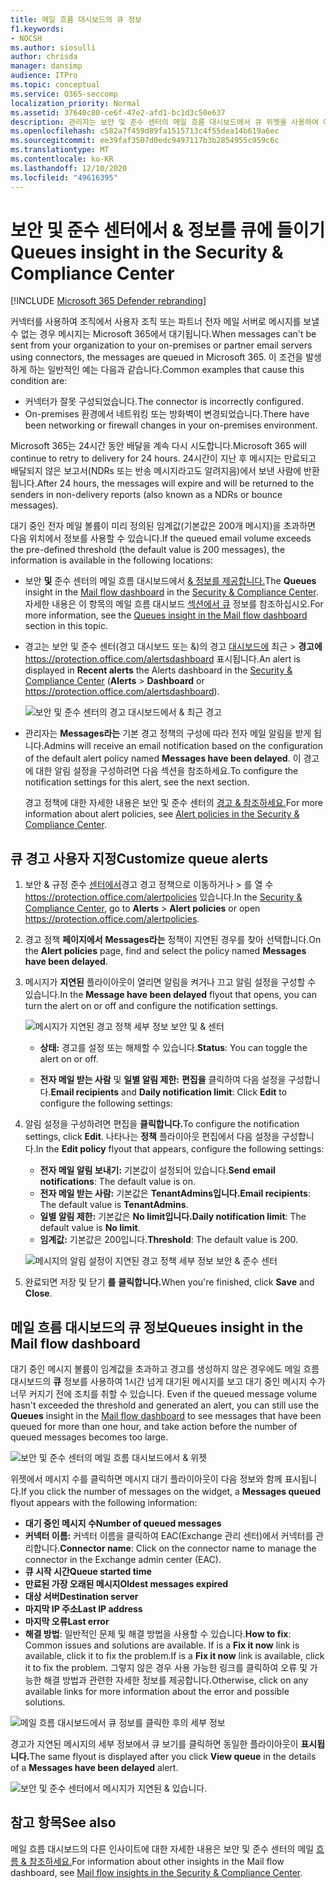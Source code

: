 ```yaml
---
title: 메일 흐름 대시보드의 큐 정보
f1.keywords:
- NOCSH
ms.author: siosulli
author: chrisda
manager: dansimp
audience: ITPro
ms.topic: conceptual
ms.service: O365-seccomp
localization_priority: Normal
ms.assetid: 37640c80-ce6f-47e2-afd1-bc1d3c50e637
description: 관리자는 보안 및 준수 센터의 메일 흐름 대시보드에서 큐 위젯을 사용하여 아웃바운드 커넥터를 통해 해당 & 또는 파트너 조직으로의 메일 흐름의 실패를 모니터링하는 방법을 배울 수 있습니다.
ms.openlocfilehash: c582a7f459d89fa1515713c4f55dea14b619a6ec
ms.sourcegitcommit: ee39faf3507d0edc9497117b3b2854955c959c6c
ms.translationtype: MT
ms.contentlocale: ko-KR
ms.lasthandoff: 12/10/2020
ms.locfileid: "49616395"
---
```

# <a name="queues-insight-in-the-security--compliance-center"></a><span data-ttu-id="e057d-103">보안 및 준수 센터에서 & 정보를 큐에 들이기</span><span class="sxs-lookup"><span data-stu-id="e057d-103">Queues insight in the Security & Compliance Center</span></span>

[!INCLUDE [Microsoft 365 Defender rebranding](../includes/microsoft-defender-for-office.md)]


<span data-ttu-id="e057d-104">커넥터를 사용하여 조직에서 사용자 조직 또는 파트너 전자 메일 서버로 메시지를 보낼 수 없는 경우 메시지는 Microsoft 365에서 대기됩니다.</span><span class="sxs-lookup"><span data-stu-id="e057d-104">When messages can't be sent from your organization to your on-premises or partner email servers using connectors, the messages are queued in Microsoft 365.</span></span> <span data-ttu-id="e057d-105">이 조건을 발생하게 하는 일반적인 예는 다음과 같습니다.</span><span class="sxs-lookup"><span data-stu-id="e057d-105">Common examples that cause this condition are:</span></span>

- <span data-ttu-id="e057d-106">커넥터가 잘못 구성되었습니다.</span><span class="sxs-lookup"><span data-stu-id="e057d-106">The connector is incorrectly configured.</span></span>
- <span data-ttu-id="e057d-107">On-premises 환경에서 네트워킹 또는 방화벽이 변경되었습니다.</span><span class="sxs-lookup"><span data-stu-id="e057d-107">There have been networking or firewall changes in your on-premises environment.</span></span>

<span data-ttu-id="e057d-108">Microsoft 365는 24시간 동안 배달을 계속 다시 시도합니다.</span><span class="sxs-lookup"><span data-stu-id="e057d-108">Microsoft 365 will continue to retry to delivery for 24 hours.</span></span> <span data-ttu-id="e057d-109">24시간이 지난 후 메시지는 만료되고 배달되지 않은 보고서(NDRs 또는 반송 메시지라고도 알려지음)에서 보낸 사람에 반환됩니다.</span><span class="sxs-lookup"><span data-stu-id="e057d-109">After 24 hours, the messages will expire and will be returned to the senders in non-delivery reports (also known as a NDRs or bounce messages).</span></span>

<span data-ttu-id="e057d-110">대기 중인 전자 메일 볼륨이 미리 정의된 임계값(기본값은 200개 메시지)을 초과하면 다음 위치에서 정보를 사용할 수 있습니다.</span><span class="sxs-lookup"><span data-stu-id="e057d-110">If the queued email volume exceeds the pre-defined threshold (the default value is 200 messages), the information is available in the following locations:</span></span>

- <span data-ttu-id="e057d-111">보안 **및** 준수 [](mail-flow-insights-v2.md) 센터의 메일 흐름 대시보드에서 [& 정보를 제공합니다.](https://protection.office.com)</span><span class="sxs-lookup"><span data-stu-id="e057d-111">The **Queues** insight in the [Mail flow dashboard](mail-flow-insights-v2.md) in the [Security & Compliance Center](https://protection.office.com).</span></span> <span data-ttu-id="e057d-112">자세한 내용은 이 항목의 메일 흐름 대시보드 [섹션에서 큐](#queues-insight-in-the-mail-flow-dashboard) 정보를 참조하십시오.</span><span class="sxs-lookup"><span data-stu-id="e057d-112">For more information, see the [Queues insight in the Mail flow dashboard](#queues-insight-in-the-mail-flow-dashboard) section in this topic.</span></span>

- <span data-ttu-id="e057d-113">경고는 보안  및 준수 센터(경고 대시보드 또는 &)의 경고 [대시보드에](https://protection.office.com) 최근 \> **경고에** <https://protection.office.com/alertsdashboard> 표시됩니다.</span><span class="sxs-lookup"><span data-stu-id="e057d-113">An alert is displayed in **Recent alerts** the Alerts dashboard in the [Security & Compliance Center](https://protection.office.com) (**Alerts** \> **Dashboard** or <https://protection.office.com/alertsdashboard>).</span></span>

  ![보안 및 준수 센터의 경고 대시보드에서 & 최근 경고](../../media/mfi-queued-messages-alert.png)

- <span data-ttu-id="e057d-115">관리자는 **Messages라는** 기본 경고 정책의 구성에 따라 전자 메일 알림을 받게 됩니다.</span><span class="sxs-lookup"><span data-stu-id="e057d-115">Admins will receive an email notification based on the configuration of the default alert policy named **Messages have been delayed**.</span></span> <span data-ttu-id="e057d-116">이 경고에 대한 알림 설정을 구성하려면 다음 섹션을 참조하세요.</span><span class="sxs-lookup"><span data-stu-id="e057d-116">To configure the notification settings for this alert, see the next section.</span></span>

  <span data-ttu-id="e057d-117">경고 정책에 대한 자세한 내용은 보안 및 준수 센터의 [경고 & 참조하세요.](../../compliance/alert-policies.md)</span><span class="sxs-lookup"><span data-stu-id="e057d-117">For more information about alert policies, see [Alert policies in the Security & Compliance Center](../../compliance/alert-policies.md).</span></span>

## <a name="customize-queue-alerts"></a><span data-ttu-id="e057d-118">큐 경고 사용자 지정</span><span class="sxs-lookup"><span data-stu-id="e057d-118">Customize queue alerts</span></span>

1. <span data-ttu-id="e057d-119">보안 & 규정 준수 [센터에서](https://protection.office.com)경고  경고 정책으로 이동하거나 \>  를 열 수 <https://protection.office.com/alertpolicies> 있습니다.</span><span class="sxs-lookup"><span data-stu-id="e057d-119">In the [Security & Compliance Center](https://protection.office.com), go to **Alerts** \> **Alert policies** or open <https://protection.office.com/alertpolicies>.</span></span>

2. <span data-ttu-id="e057d-120">경고 정책 **페이지에서** **Messages라는** 정책이 지연된 경우를 찾아 선택합니다.</span><span class="sxs-lookup"><span data-stu-id="e057d-120">On the **Alert policies** page, find and select the policy named **Messages have been delayed**.</span></span>

3. <span data-ttu-id="e057d-121">메시지가 **지연된** 플라이아웃이 열리면 알림을 켜거나 끄고 알림 설정을 구성할 수 있습니다.</span><span class="sxs-lookup"><span data-stu-id="e057d-121">In the **Message have been delayed** flyout that opens, you can turn the alert on or off and configure the notification settings.</span></span>

   ![메시지가 지연된 경고 정책 세부 정보 보안 및 & 센터](../../media/mfi-queued-messages-alert-policy.png)

   - <span data-ttu-id="e057d-123">**상태:** 경고를 설정 또는 해제할 수 있습니다.</span><span class="sxs-lookup"><span data-stu-id="e057d-123">**Status**: You can toggle the alert on or off.</span></span>

   - <span data-ttu-id="e057d-124">**전자 메일 받는 사람** 및 **일별 알림 제한:** **편집을** 클릭하여 다음 설정을 구성합니다.</span><span class="sxs-lookup"><span data-stu-id="e057d-124">**Email recipients** and **Daily notification limit**: Click **Edit** to configure the following settings:</span></span>

4. <span data-ttu-id="e057d-125">알림 설정을 구성하려면 편집을 **클릭합니다.**</span><span class="sxs-lookup"><span data-stu-id="e057d-125">To configure the notification settings, click **Edit**.</span></span> <span data-ttu-id="e057d-126">나타나는 **정책** 플라이아웃 편집에서 다음 설정을 구성합니다.</span><span class="sxs-lookup"><span data-stu-id="e057d-126">In the **Edit policy** flyout that appears, configure the following settings:</span></span>

   - <span data-ttu-id="e057d-127">**전자 메일 알림 보내기:** 기본값이 설정되어 있습니다.</span><span class="sxs-lookup"><span data-stu-id="e057d-127">**Send email notifications**: The default value is on.</span></span>
   - <span data-ttu-id="e057d-128">**전자 메일 받는 사람:** 기본값은 **TenantAdmins입니다.**</span><span class="sxs-lookup"><span data-stu-id="e057d-128">**Email recipients**: The default value is **TenantAdmins**.</span></span>
   - <span data-ttu-id="e057d-129">**일별 알림 제한:** 기본값은 **No limit입니다.**</span><span class="sxs-lookup"><span data-stu-id="e057d-129">**Daily notification limit**: The default value is **No limit**.</span></span>
   - <span data-ttu-id="e057d-130">**임계값:** 기본값은 200입니다.</span><span class="sxs-lookup"><span data-stu-id="e057d-130">**Threshold**: The default value is 200.</span></span>

   ![메시지의 알림 설정이 지연된 경고 정책 세부 정보 보안 & 준수 센터](../../media/mfi-queued-messages-alert-policy-notification-settings.png)

5. <span data-ttu-id="e057d-132">완료되면 저장 및 닫기 **를** **클릭합니다.**</span><span class="sxs-lookup"><span data-stu-id="e057d-132">When you're finished, click **Save** and **Close**.</span></span>

## <a name="queues-insight-in-the-mail-flow-dashboard"></a><span data-ttu-id="e057d-133">메일 흐름 대시보드의 큐 정보</span><span class="sxs-lookup"><span data-stu-id="e057d-133">Queues insight in the Mail flow dashboard</span></span>

<span data-ttu-id="e057d-134">대기 중인 메시지 볼륨이 임계값을 초과하고 경고를 생성하지 않은 경우에도 메일 흐름 대시보드의 **큐** 정보를 사용하여 1시간 넘게 대기된 메시지를 보고 대기 중인 메시지 수가 너무 커지기 전에 조치를 취할 수 있습니다. [](mail-flow-insights-v2.md)</span><span class="sxs-lookup"><span data-stu-id="e057d-134">Even if the queued message volume hasn't exceeded the threshold and generated an alert, you can still use the **Queues** insight in the [Mail flow dashboard](mail-flow-insights-v2.md) to see messages that have been queued for more than one hour, and take action before the number of queued messages becomes too large.</span></span>

![보안 및 준수 센터의 메일 흐름 대시보드에서 & 위젯](../../media/mfi-queues-widget.png)

<span data-ttu-id="e057d-136">위젯에서 메시지 수를 클릭하면 메시지 대기  플라이아웃이 다음 정보와 함께 표시됩니다.</span><span class="sxs-lookup"><span data-stu-id="e057d-136">If you click the number of messages on the widget, a **Messages queued** flyout appears with the following information:</span></span>

- <span data-ttu-id="e057d-137">**대기 중인 메시지 수**</span><span class="sxs-lookup"><span data-stu-id="e057d-137">**Number of queued messages**</span></span>
- <span data-ttu-id="e057d-138">**커넥터 이름:** 커넥터 이름을 클릭하여 EAC(Exchange 관리 센터)에서 커넥터를 관리합니다.</span><span class="sxs-lookup"><span data-stu-id="e057d-138">**Connector name**: Click on the connector name to manage the connector in the Exchange admin center (EAC).</span></span>
- <span data-ttu-id="e057d-139">**큐 시작 시간**</span><span class="sxs-lookup"><span data-stu-id="e057d-139">**Queue started time**</span></span>
- <span data-ttu-id="e057d-140">**만료된 가장 오래된 메시지**</span><span class="sxs-lookup"><span data-stu-id="e057d-140">**Oldest messages expired**</span></span>
- <span data-ttu-id="e057d-141">**대상 서버**</span><span class="sxs-lookup"><span data-stu-id="e057d-141">**Destination server**</span></span>
- <span data-ttu-id="e057d-142">**마지막 IP 주소**</span><span class="sxs-lookup"><span data-stu-id="e057d-142">**Last IP address**</span></span>
- <span data-ttu-id="e057d-143">**마지막 오류**</span><span class="sxs-lookup"><span data-stu-id="e057d-143">**Last error**</span></span>
- <span data-ttu-id="e057d-144">**해결 방법**: 일반적인 문제 및 해결 방법을 사용할 수 있습니다.</span><span class="sxs-lookup"><span data-stu-id="e057d-144">**How to fix**: Common issues and solutions are available.</span></span> <span data-ttu-id="e057d-145">If is a **Fix it now** link is available, click it to fix the problem.</span><span class="sxs-lookup"><span data-stu-id="e057d-145">If is a **Fix it now** link is available, click it to fix the problem.</span></span> <span data-ttu-id="e057d-146">그렇지 않은 경우 사용 가능한 링크를 클릭하여 오류 및 가능한 해결 방법과 관련한 자세한 정보를 제공합니다.</span><span class="sxs-lookup"><span data-stu-id="e057d-146">Otherwise, click on any available links for more information about the error and possible solutions.</span></span>

![메일 흐름 대시보드에서 큐 정보를 클릭한 후의 세부 정보](../../media/mfi-queues-details.png)

<span data-ttu-id="e057d-148">경고가 지연된 메시지의  세부 정보에서 큐 보기를 클릭하면 동일한 플라이아웃이 **표시됩니다.**</span><span class="sxs-lookup"><span data-stu-id="e057d-148">The same flyout is displayed after you click **View queue** in the details of a **Messages have been delayed** alert.</span></span>

![보안 및 준수 센터에서 메시지가 지연된 & 있습니다.](../../media/mfi-queued-messages-alert-details.png)

## <a name="see-also"></a><span data-ttu-id="e057d-150">참고 항목</span><span class="sxs-lookup"><span data-stu-id="e057d-150">See also</span></span>

<span data-ttu-id="e057d-151">메일 흐름 대시보드의 다른 인사이트에 대한 자세한 내용은 보안 및 준수 센터의 메일 [흐름 & 참조하세요.](mail-flow-insights-v2.md)</span><span class="sxs-lookup"><span data-stu-id="e057d-151">For information about other insights in the Mail flow dashboard, see [Mail flow insights in the Security & Compliance Center](mail-flow-insights-v2.md).</span></span>
